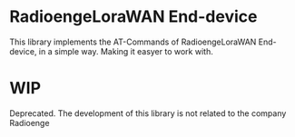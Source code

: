 # RadioengeLoraWAN End-device
This library implements the AT-Commands of RadioengeLoraWAN End-device, in a simple way. Making it easyer to work with.

# WIP
Deprecated. The development of this library is not related to the company Radioenge
